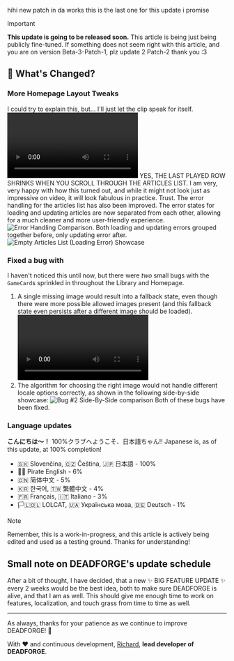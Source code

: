 hihi new patch in da works this is the last one for this update i promise

> [!IMPORTANT]
> **This update is going to be released soon.** This article is being just being publicly fine-tuned.
> If something does not seem right with this article, and you are on version Beta-3-Patch-1, plz update 2 Patch-2 thank you :3

## 🔧 What's Changed?

### More Homepage Layout Tweaks
I could try to explain this, but... I'll just let the clip speak for itself.
![video:MY CHILD! IT'S ALIVE!!!](https://deadcode.is-a.dev/DeadForgeExternalData/articles/deadforge-v2-beta-release-3-patch-3/articlelistscrollshowcase.webm)
YES, THE LAST PLAYED ROW SHRINKS WHEN YOU SCROLL THROUGH THE ARTICLES LIST. I am very, very happy with how this turned out, and while it might not look just as impressive on video, it will look fabulous in practice. Trust.
The error handling for the articles list has also been improved. The error states for loading and updating articles are now separated from each other, allowing for a much cleaner and more user-friendly experience.
![Error Handling Comparison. Both loading and updating errors grouped together before, only updating error after.](https://deadcode.is-a.dev/DeadForgeExternalData/articles/deadforge-v2-beta-release-3-patch-3/articleserrorhandlingshowcase.webp)
![Empty Articles List (Loading Error) Showcase](https://deadcode.is-a.dev/DeadForgeExternalData/articles/deadforge-v2-beta-release-3-patch-3/emptyarticleslistshowcase.png)

### Fixed a bug with 
I haven't noticed this until now, but there were _two_ small bugs with the `GameCard`s sprinkled in throughout the Library and Homepage.
1. A single missing image would result into a fallback state, even though there were more possible allowed images present (and this fallback state even persists after a different image should be loaded).
![video:Bug #1 Showcase](https://deadcode.is-a.dev/DeadForgeExternalData/articles/deadforge-v2-beta-release-3-patch-3/gamecardbug1showcase.webm)
2. The algorithm for choosing the right image would not handle different locale options correctly, as shown in the following side-by-side showcase:
![Bug #2 Side-By-Side comparison](https://deadcode.is-a.dev/DeadForgeExternalData/articles/deadforge-v2-beta-release-3-patch-3/gamecardbug2comparison.webp)
Both of these bugs have been fixed.

### Language updates
**こんにちは～！** 100%クラブへようこそ、日本語ちゃん!! Japanese is, as of this update, at 100% completion!
- 🇸🇰 Slovenčina, 🇨🇿 Čeština, 🇯🇵 日本語 - 100%
- 🏴‍☠️ Pirate English - 6%
- 🇨🇳 简体中文 - 5%
- 🇰🇷 한국어, 🇹🇼 繁體中文 - 4%
- 🇫🇷 Français, 🇮🇹 Italiano - 3%
- 🏳️‍🇱‍🇴‍🇱‍‍ LOLCAT, 🇺🇦 Українська мова, 🇩🇪 Deutsch - 1%

> [!NOTE]
> Remember, this is a work-in-progress, and this article is actively being edited and used as a testing ground. Thanks for understanding!

## Small note on DEADFORGE's update schedule
After a bit of thought, I have decided, that a new ✨ BIG FEATURE UPDATE ✨ every 2 weeks would be the best idea, both to make sure DEADFORGE is alive, and that I am as well. This should give me enough time to work on features, localization, and touch grass from time to time as well.

---

As always, thanks for your patience as we continue to improve DEADFORGE! 🚀

With ❤️ and continuous development,
[Richard](https://github.com/RichardKanshen), **lead developer of DEADFORGE**.